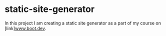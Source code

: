 # static-site-generator

In this project I am creating a static site generator as a part of my course on [link]www.boot.dev.
